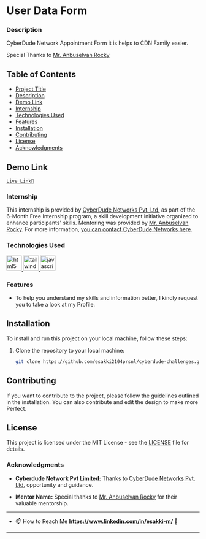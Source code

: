 # User Data Form

### Description

CyberDude Network Appointment Form it is helps to CDN Family easier.

Special Thanks to [Mr. Anbuselvan Rocky](https://instagram.com/anbuselvanrocky)

## Table of Contents

- [Project Title](#project-title)
- [Description](#description)
- [Demo Link](#demo-link)
- [Internship](#internship)
- [Technologies Used](#technologies-used)
- [Features](#features)
- [Installation](#installation)
- [Contributing](#contributing)
- [License](#license)
- [Acknowledgments](#acknowledgments)

## Demo Link

<a target="_blank" href="https://esakki2104prsnl.github.io/cyberdude-challenges/Javascript/02-javascript-dom/02-form-localstorage/dist/">`Live Link🚀`</a>

### Internship

This internship is provided by [CyberDude Networks Pvt. Ltd.](https://youtube.com/cyberdudenetworks) as part of the 6-Month Free Internship program, a skill development initiative organized to enhance participants' skills. Mentoring was provided by [Mr. Anbuselvan Rocky](https://instagram.com/anbuselvanrocky). For more information, [you can contact CyberDude Networks here](https://cyberdudenetworks.com).

### Technologies Used

<a href="https://www.w3.org/html/" target="_blank"> <img src="https://w7.pngwing.com/pngs/201/90/png-transparent-logo-html-html5.png" alt="html5" width="40" height="40"/> </a>
<a href="https://tailwindcss.com/" target="_blank"><img src="https://yt3.googleusercontent.com/ikv41jMTr1uHGdILrJhvbfVJcDt4oqhwApKX37TjAleF_cRPbF2W-waj7uMnS5JySvnlvAlTCg=s900-c-k-c0x00ffffff-no-rj" alt="tailwind" width="40" height="40"/> </a>
<a href="https://www.w3.org/js/" target="_blank"><img src="https://cdn.pixabay.com/photo/2015/04/23/17/41/javascript-736400_1280.png" alt="javascript" width="40" height="40"/> </a>

### Features

- To help you understand my skills and information better, I kindly request you to take a look at my Profile.

## Installation

To install and run this project on your local machine, follow these steps:

1. Clone the repository to your local machine:

   ```bash
   git clone https://github.com/esakki2104prsnl/cyberdude-challenges.git
   ```

## Contributing

If you want to contribute to the project, please follow the guidelines outlined in the installation. You can also contribute and edit the design to make more Perfect.

## License

This project is licensed under the MIT License - see the [LICENSE](LICENSE) file for details.

### Acknowledgments

- **Cyberdude Network Pvt Limited:** Thanks to [CyberDude Networks Pvt. Ltd.](https://youtube.com/cyberdudenetworks) opportunity and guidance.

- **Mentor Name:** Special thanks to [Mr. Anbuselvan Rocky](https://instagram.com/anbuselvanrocky) for their valuable mentorship.

---

- 📫 How to Reach Me **https://www.linkedin.com/in/esakki-m/** 🚀

---
